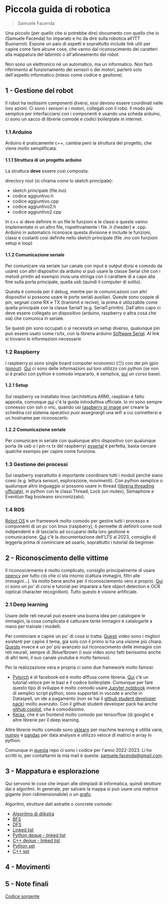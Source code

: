 # Piccola guida di robotica
> Samuele Facenda

Una piccolo (per quello che si potrebbe dire) documento con quello che io (Samuele Facenda) ho imparato e ho da dire sulla robotica all'ITT Buonarroti. 
Espone un paio di aspetti e soprattutto include link utili per capire come fare alcune cose, che vanno dal riconoscimento dei caratteri alla mappatura del labirinto o all'allineamento del robot.

Non sono un elettronico né un automatico, ma un informatico. Non farò riferimento al funzionamento dei sensori o dei motori, parlerò solo dell'aspetto informatico (inteso come codice e gesitone).

## 1 - Gestione del robot

Il robot ha motissimi componenti diversi, essi devono essere coordinati nelle loro azioni. Ci sono i sensori e i motori, collegati con il robò. 
Il modo più semplice per interfacciarsi con i componenti è usando una scheda arduino, ci sono un sacco di librerie comode e codici boilerplate in internet.

### 1.1 Arduino

Arduino è praticamente c++, cambia però la struttura del progetto, che viene molto semplificata.

#### 1.1.1 Struttura di un progetto arduino

La struttura **deve** essere così composta:

directory root (si chiama come lo sketch principale):
- sketch principale (file.ino)
- codice aggiuntivo.h
- codice aggiuntivo.cpp
- codice aggiuntivo2.h
- codice aggiuntivo2.cpp

In c++ si deve definire in un file le funzioni e le classi e queste vanno implementate in un altro file, rispettivamente i file .h (header) e .cpp. Arduino in automatico riconosce questa divisione e include le funzioni, classi e costanti così definite nello sketch principale (file .ino con funzioni setup e loop)

#### 1.1.2 Comunicazione seriale

Per comunicare via seriale (un canale con input e output divisi e comodo da usare) con altri dispositivi da arduino si può usare la classe Serial che con i metodi println ad esempio invia una stringa con il carattere di a capo alla fine sulla porta principale, quella usb (quindi il computer di solito). 

Questa è comoda per il debug, mentre per le comunicazioni con altri dispositivi si possono usare le porte seriali ausiliari. Queste sono coppie di pin, segnati come RX e TX (transmit e recive), la prima è utilizzabile come quella principale con la classe Serial1 (e.g. Serial1.println). Dall'altro capo ci deve essere collegato un dispositivo (arduino, raspberry o altra cosa che sia) che comunica in seriale.

Se questi pin sono occupati o si necessità un setup diverso, qualunque pin può essere usato come rx/tx, con la libreria arduino [Software Serial](https://docs.arduino.cc/learn/built-in-libraries/software-serial). Al link si trovano le informazioni necessarie

### 1.2 Raspberry

I raspberry pi sono single board computer economici (:no_mouth:) con dei pin gpio ([pinout](https://encrypted-tbn0.gstatic.com/images?q=tbn:ANd9GcRHLwG7rR3G1PxzagBjpEEFUbROI1XL4yMHP7DI5ghN&s)). 
[Qui](https://projects.raspberrypi.org/en/projects/physical-computing) ci sono delle informazioni sul loro utilizzo con python (se non si è pratici con python è comodo impararlo, è semplice, [qui](https://www.programiz.com/python-programming) un corso base).

#### 1.2.1 Setup

Sul raspberry va installato linux (architettura ARM), raspbian è fatto apposta, comunque [qui](https://www.raspberrypi.com/documentation/computers/getting-started.html) c'è la guida introduttiva ufficiale. Io mi sono sempre connesso con ssh o vnc, quando usi [raspberry pi image](https://www.raspberrypi.com/software/) per creare la schedina col sistema operativo puoi assegnargli una wifi a cui connettersi e un hostname per riconoscerlo. 

#### 1.2.2 Comunicazione seriale

Per comunicare in seriale con qualunque altro dispositivo con qualunque porta (le usb o i pin rx tx del raspberry) [pyserial](https://pyserial.readthedocs.io/en/latest/) è perfetta, basta cercare qualche esempio per capire come funziona.

### 1.3 Gestione dei processi

Sul raspberry soprattutto è importante coordinare tutti i moduli perchè siano coesi (e.g. lettura sensori, esplorazione, movimenti). 
Con python semplice o qualunque altro linguaggio si possono usare in thread ([libreria threading ufficiale](https://docs.python.org/3/library/threading.html)), in python con le classi Thread, Lock (un mutex), Semaphore e Event(un flag booleano sincronizzato).

### 1.4 ROS
[Robot OS](https://www.ros.org/) è un framework molto comodo per gestire tutti i processo e componenti di un pc con linux (raspberry), ti permette di definirli come nodi indipendenti e di lasciarlo ad occuparsi della loro gestione e comunicazione. 
[Qui](https://docs.ros.org/en/humble/index.html) c'è la documentazione dell'LTS al 2023, comsiglio di leggerla prima di cominciare ad usarlo, soprattutto i tutorial da beginner.

## 2 - Riconoscimento delle vittime

Il riconosciemento è molto complicato, consiglio principalmente di usare [opencv](https://opencv.org/) per tutto ciò che ci sta intorno (cattura immagini, filtri alle immagini...).
Va molto bene anche per il riconosciemento vero e proprio. [Qui](https://pyimagesearch.com/) ci sono un po' di corsi e tutorial per imparare a fare object detection e OCR (optical character recognition). Tutto questo è visione artificiale. 

### 2.1 Deep learning

Usare delle reti neurali può essere una buona idea per catalogare le immagini, la cosa complicata è catturare tante immagini e catalogarle a mano per trainale i modelli. 

Per cominciare e capire un po' di cosa si tratta:
[Questi](https://www.3blue1brown.com/topics/neural-networks) video sono i migliori esistenti per capire il tema, già solo con il primo si ha una visione più chiara. [Questo](https://www.3blue1brown.com/lessons/convolutions) invece è un po' più avanzato sul riconoscimento delle immagini con reti neurali, sempre di 3blue1brown (i suoi video sono fatti benissimo anche di altri temi, il suo canale youtube è molto famoso).

Per la realizzazione vera e propria ci sono due framework molto famosi:
- [Pytorch](https://pytorch.org/) è di facebook ed è molto diffusa come libreria. [Qui](https://pytorch.org/tutorials/beginner/basics/quickstart_tutorial.html) c'è un tutorial veloce per le basi e il codice boilerplate.
Comunque per fare questo tipo di sviluppo è molto comodo usare [Jupyter notebook](https://jupyter.org/) invece di semplici script python, sono supportati in vscode e anche in Dataspell, un ide a pagamento (non se hai il [github student developer pack](https://education.github.com/pack)) molto avanzato. Con il github student developer pack hai anche [github copilot](https://github.com/features/copilot), che è comodissimo.
- [Keras](https://keras.io/), che è un frontend molto comodo per tensorflow (di google) e altre librerie per il deep learning. 

Altre librerie molto comode sono [sklearn](https://scikit-learn.org/stable/) per machine learning è utilità varie, [numpy](https://numpy.org/) e [pandas](https://pandas.pydata.org/) per data analysis e utilizzo veloce di matrici e array in python.

Comunque in [questa](https://github.com/WRO-2021/Visual2022) repo ci sono i codice per l'anno 2022-2023. Li ho scritti io, per contattarmi la mia mail è questa: samuele.facenda@gmail.com.

## 3 - Mappatura e esplorazione

Qui servono le cose che impari alle olimpiadi di informatica, quindi strutture dai e algoritmi. 
In generale, per salvare la mappa si può usare una matrice gigante (non ridimensionabile) o un [grafo](https://it.wikipedia.org/wiki/Teoria_dei_grafi?useskin=vector).

Algoritmi, strutture dati astratte o concrete comode:
- [Algoritmo di dijkstra](https://it.wikipedia.org/wiki/Algoritmo_di_Dijkstra)
- [BFS](https://it.wikipedia.org/wiki/Ricerca_in_ampiezza)
- [DFS](https://it.wikipedia.org/wiki/Ricerca_in_profondit%C3%A0)
- [Linked list](https://en.wikipedia.org/wiki/Linked_list)
- [Python deque - linked list](https://www.geeksforgeeks.org/deque-in-python/)
- [C++ deque - linked list](https://en.cppreference.com/w/cpp/container/deque)
- [Python set](https://www.w3schools.com/python/python_sets.asp)
- [C++ set](https://en.cppreference.com/w/cpp/container/set)

## 4 - Movimenti

## 5 - Note finali

[Codice sorgente](https://github.com/WRO-2021/Visual2022/blob/main/piccola_guida.md)